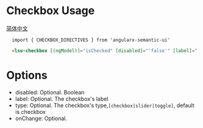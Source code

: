 # Checkbox Usage
<a href="https://github.com/lon-yang/angularx-semantic-ui/blob/master/components/checkbox/README_CN.md">简体中文</a>

```typesctript
  import { CHECKBOX_DIRECTIVES } from 'angularx-semantic-ui'
```
```html
  <lsu-checkbox [(ngModel)]="isChecked" [disabled]="'false'" [label]="'CheckBox'" [type]="'slider'" (onChange)="onChange($event)"></lsu-checkbox>
```

# Options
- disabled: Optional. Boolean
- label: Optional. The checkbox's label
- type: Optional. The checkbox's type,` [checkbox|slider|toggle] `, default is checkbox
- onChange: Optional.